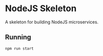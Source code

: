 # NodeJS Skeleton

A skeleton for building NodeJS microservices.


## Running
```
npm run start
```
